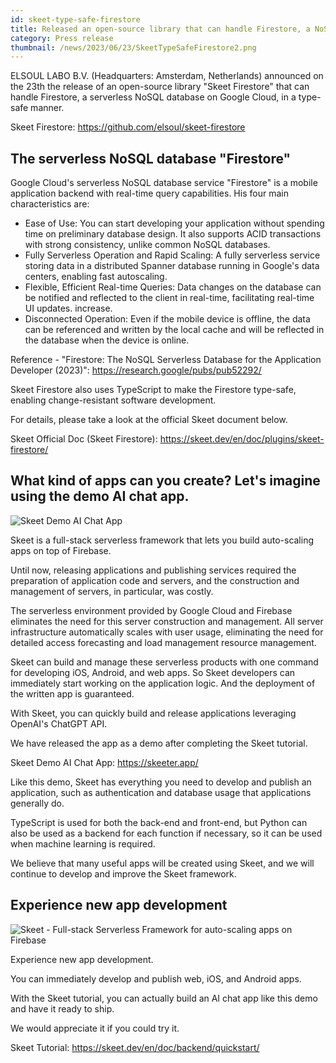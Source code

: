 ```yaml
---
id: skeet-type-safe-firestore
title: Released an open-source library that can handle Firestore, a NoSQL database, in a type-safe manner
category: Press release
thumbnail: /news/2023/06/23/SkeetTypeSafeFirestore2.png
---
```


ELSOUL LABO B.V. (Headquarters: Amsterdam, Netherlands) announced on the 23th
the release of an open-source library "Skeet Firestore" that can handle
Firestore, a serverless NoSQL database on Google Cloud, in a type-safe manner.

Skeet Firestore: https://github.com/elsoul/skeet-firestore

## The serverless NoSQL database "Firestore"

Google Cloud's serverless NoSQL database service "Firestore" is a mobile
application backend with real-time query capabilities. His four main
characteristics are:

- Ease of Use: You can start developing your application without spending time
  on preliminary database design. It also supports ACID transactions with strong
  consistency, unlike common NoSQL databases.
- Fully Serverless Operation and Rapid Scaling: A fully serverless service
  storing data in a distributed Spanner database running in Google's data
  centers, enabling fast autoscaling.
- Flexible, Efficient Real-time Queries: Data changes on the database can be
  notified and reflected to the client in real-time, facilitating real-time UI
  updates. increase.
- Disconnected Operation: Even if the mobile device is offline, the data can be
  referenced and written by the local cache and will be reflected in the
  database when the device is online.

Reference - "Firestore: The NoSQL Serverless Database for the Application
Developer (2023)": https://research.google/pubs/pub52292/

Skeet Firestore also uses TypeScript to make the Firestore type-safe, enabling
change-resistant software development.

For details, please take a look at the official Skeet document below.

Skeet Official Doc (Skeet Firestore):
https://skeet.dev/en/doc/plugins/skeet-firestore/

## What kind of apps can you create? Let's imagine using the demo AI chat app.

![Skeet Demo AI Chat App](/news/2023/06/19/SkeeterAppSample16-9.png)

Skeet is a full-stack serverless framework that lets you build auto-scaling apps
on top of Firebase.

Until now, releasing applications and publishing services required the
preparation of application code and servers, and the construction and management
of servers, in particular, was costly.

The serverless environment provided by Google Cloud and Firebase eliminates the
need for this server construction and management. All server infrastructure
automatically scales with user usage, eliminating the need for detailed access
forecasting and load management resource management.

Skeet can build and manage these serverless products with one command for
developing iOS, Android, and web apps. So Skeet developers can immediately start
working on the application logic. And the deployment of the written app is
guaranteed.

With Skeet, you can quickly build and release applications leveraging OpenAI's
ChatGPT API.

We have released the app as a demo after completing the Skeet tutorial.

Skeet Demo AI Chat App: https://skeeter.app/

Like this demo, Skeet has everything you need to develop and publish an
application, such as authentication and database usage that applications
generally do.

TypeScript is used for both the back-end and front-end, but Python can also be
used as a backend for each function if necessary, so it can be used when machine
learning is required.

We believe that many useful apps will be created using Skeet, and we will
continue to develop and improve the Skeet framework.

## Experience new app development

![Skeet - Full-stack Serverless Framework for auto-scaling apps on Firebase](/news/2023/06/13/EffortlessServerlessSkeet.png)

Experience new app development.

You can immediately develop and publish web, iOS, and Android apps.

With the Skeet tutorial, you can actually build an AI chat app like this demo
and have it ready to ship.

We would appreciate it if you could try it.

Skeet Tutorial: https://skeet.dev/en/doc/backend/quickstart/
